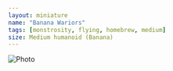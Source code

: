 ```yaml
---
layout: miniature
name: "Banana Wariors"
tags: [monstrosity, flying, homebrew, medium]
size: Medium humanoid (Banana)
---
```

![Photo](https://lh3.googleusercontent.com/pw/AP1GczPI8_3I5dYopDoIIshDQa7qrR4sqHiTXF7e5FyRds6wVBuBrvO2bkwUCjhOk8clBJPI4oapa_vsol2FWkuKXWyBjTLA7_EezHcqoGfsT28LjgMybLmPxht4vcB-PHuSbPx74nFwQj3jeIF3bsWU-rgoCw=w981-h1308-s-no-gm?authuser=0)
